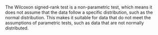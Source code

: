 The Wilcoxon signed-rank test is a non-parametric test, which means it does not assume that the data follow a specific distribution, such as the normal distribution. 
This makes it suitable for data that do not meet the assumptions of parametric tests, such as data that are not normally distributed.
